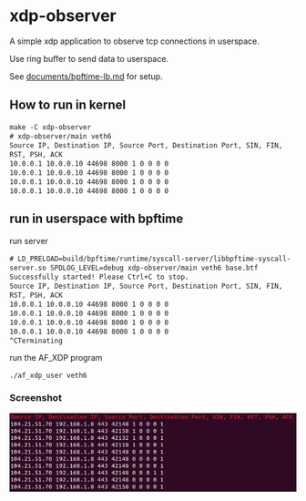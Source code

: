 # xdp-observer

A simple xdp application to observe tcp connections in userspace.

Use ring buffer to send data to userspace.

See [documents/bpftime-lb.md](../documents/bpftime-lb.md) for setup.

## How to run in kernel

```console
make -C xdp-observer
# xdp-observer/main veth6
Source IP, Destination IP, Source Port, Destination Port, SIN, FIN, RST, PSH, ACK 
10.0.0.1 10.0.0.10 44698 8000 1 0 0 0 0
10.0.0.1 10.0.0.10 44698 8000 1 0 0 0 0
10.0.0.1 10.0.0.10 44698 8000 1 0 0 0 0
10.0.0.1 10.0.0.10 44698 8000 1 0 0 0 0
```

## run in userspace with bpftime

run server

```console
# LD_PRELOAD=build/bpftime/runtime/syscall-server/libbpftime-syscall-server.so SPDLOG_LEVEL=debug xdp-observer/main veth6 base.btf
Successfully started! Please Ctrl+C to stop.
Source IP, Destination IP, Source Port, Destination Port, SIN, FIN, RST, PSH, ACK 
10.0.0.1 10.0.0.10 44698 8000 1 0 0 0 0
10.0.0.1 10.0.0.10 44698 8000 1 0 0 0 0
10.0.0.1 10.0.0.10 44698 8000 1 0 0 0 0
10.0.0.1 10.0.0.10 44698 8000 1 0 0 0 0
^CTerminating
```

run the AF_XDP program

```console
./af_xdp_user veth6
```

### Screenshot

![alt text](sc.png)

